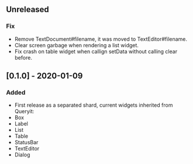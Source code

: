 ## Unreleased
### Fix
- Remove TextDocument#filename, it was moved to TextEditor#filename.
- Clear screen garbage when rendering a list widget.
- Fix crash on table widget when callign setData without calling clear before.

## [0.1.0] - 2020-01-09
### Added
- First release as a separated shard, current widgets inherited from Queryit:
 - Box
 - Label
 - List
 - Table
 - StatusBar
 - TextEditor
 - Dialog

